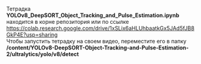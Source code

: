 Тетрадка **YOLOv8_DeepSORT_Object_Tracking_and_Pulse_Estimation.ipynb** находится в корне репозитория или по ссылке https://colab.research.google.com/drive/1xSLix6aHLUhbaatkGx5JAd5fJB8GkP4E?usp=sharing \
Чтобы запустить тетрадку на своем видео, переместите его в папку **/content/YOLOv8-DeepSORT-Object-Tracking-and-Pulse-Estimation-2/ultralytics/yolo/v8/detect**
